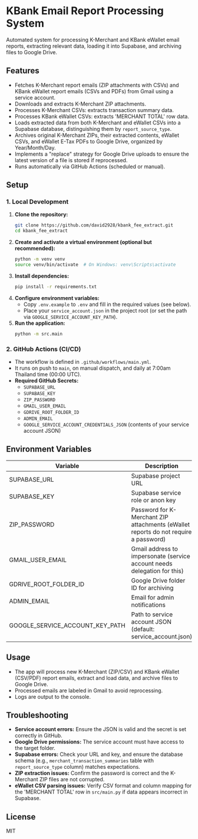 # KBank Email Report Processing System

Automated system for processing K-Merchant and KBank eWallet email reports, extracting relevant data, loading it into Supabase, and archiving files to Google Drive.

## Features
- Fetches K-Merchant report emails (ZIP attachments with CSVs) and KBank eWallet report emails (CSVs and PDFs) from Gmail using a service account.
- Downloads and extracts K-Merchant ZIP attachments.
- Processes K-Merchant CSVs: extracts transaction summary data.
- Processes KBank eWallet CSVs: extracts 'MERCHANT TOTAL' row data.
- Loads extracted data from both K-Merchant and eWallet CSVs into a Supabase database, distinguishing them by `report_source_type`.
- Archives original K-Merchant ZIPs, their extracted contents, eWallet CSVs, and eWallet E-Tax PDFs to Google Drive, organized by Year/Month/Day.
- Implements a "replace" strategy for Google Drive uploads to ensure the latest version of a file is stored if reprocessed.
- Runs automatically via GitHub Actions (scheduled or manual).

## Setup

### 1. Local Development
1. **Clone the repository:**
   ```bash
   git clone https://github.com/david2928/kbank_fee_extract.git
   cd kbank_fee_extract
   ```
2. **Create and activate a virtual environment (optional but recommended):**
   ```bash
   python -m venv venv
   source venv/bin/activate  # On Windows: venv\Scripts\activate
   ```
3. **Install dependencies:**
   ```bash
   pip install -r requirements.txt
   ```
4. **Configure environment variables:**
   - Copy `.env.example` to `.env` and fill in the required values (see below).
   - Place your `service_account.json` in the project root (or set the path via `GOOGLE_SERVICE_ACCOUNT_KEY_PATH`).
5. **Run the application:**
   ```bash
   python -m src.main
   ```

### 2. GitHub Actions (CI/CD)
- The workflow is defined in `.github/workflows/main.yml`.
- It runs on push to `main`, on manual dispatch, and daily at 7:00am Thailand time (00:00 UTC).
- **Required GitHub Secrets:**
  - `SUPABASE_URL`
  - `SUPABASE_KEY`
  - `ZIP_PASSWORD`
  - `GMAIL_USER_EMAIL`
  - `GDRIVE_ROOT_FOLDER_ID`
  - `ADMIN_EMAIL`
  - `GOOGLE_SERVICE_ACCOUNT_CREDENTIALS_JSON` (contents of your service account JSON)

## Environment Variables
| Variable                        | Description                                      |
|----------------------------------|--------------------------------------------------|
| SUPABASE_URL                     | Supabase project URL                             |
| SUPABASE_KEY                     | Supabase service role or anon key                |
| ZIP_PASSWORD                     | Password for K-Merchant ZIP attachments (eWallet reports do not require a password)          |
| GMAIL_USER_EMAIL                 | Gmail address to impersonate (service account needs delegation for this)                    |
| GDRIVE_ROOT_FOLDER_ID            | Google Drive folder ID for archiving             |
| ADMIN_EMAIL                      | Email for admin notifications                    |
| GOOGLE_SERVICE_ACCOUNT_KEY_PATH  | Path to service account JSON (default: service_account.json) |

## Usage
- The app will process new K-Merchant (ZIP/CSV) and KBank eWallet (CSV/PDF) report emails, extract and load data, and archive files to Google Drive.
- Processed emails are labeled in Gmail to avoid reprocessing.
- Logs are output to the console.

## Troubleshooting
- **Service account errors:** Ensure the JSON is valid and the secret is set correctly in GitHub.
- **Google Drive permissions:** The service account must have access to the target folder.
- **Supabase errors:** Check your URL and key, and ensure the database schema (e.g., `merchant_transaction_summaries` table with `report_source_type` column) matches expectations.
- **ZIP extraction issues:** Confirm the password is correct and the K-Merchant ZIP files are not corrupted.
- **eWallet CSV parsing issues:** Verify CSV format and column mapping for the 'MERCHANT TOTAL' row in `src/main.py` if data appears incorrect in Supabase.

## License
MIT 